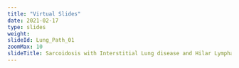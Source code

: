 ```yaml
---
title: "Virtual Slides"
date: 2021-02-17
type: slides
weight:
slideId: Lung_Path_01
zoomMax: 10
slideTitle: Sarcoidosis with Interstitial Lung disease and Hilar Lymphadenopathy
---
```

